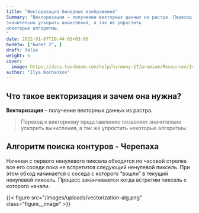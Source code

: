 ```yaml
---
title: "Векторизация бинарных изображений"
Summary: "Векторизация – получение векторных данных из растра. Переход к векторному представлению позволяет
значительно ускорить вычисления, а так же упростить
некоторые алгоритмы.
"
date: 2022-01-07T10:44:01+03:00
билеты: ["Билет 2", ]
draft: false
weight: 5
cover:
  image: https://docs.toonboom.com/help/harmony-17/premium/Resources/Images/HAR/Trad_Anim/002_Scan/vectorize_image.png
author: "Ilya Kochankov"
---
```


## Что такое векторизация и зачем она нужна?

**Векторизация** – получение векторных данных из растра.

> Переход к векторному представлению позволяет
значительно ускорить вычисления, а так же упростить
некоторые алгоритмы.


## Алгоритм поиска контуров - Черепаха

Начиная с первого ненулевого пиксела обходятся по часовой стрелке все его соседи пока не встретится следующий 
ненулевой пиксель. При этом обход начинается с соседа с которого “вошли” в текущий ненулевой пиксель. Процесс 
заканчивается когда встретим пиксель с которого начали.

{{< figure src="/images/uploads/vectorization-alg.png"
class="figure__image" >}}
